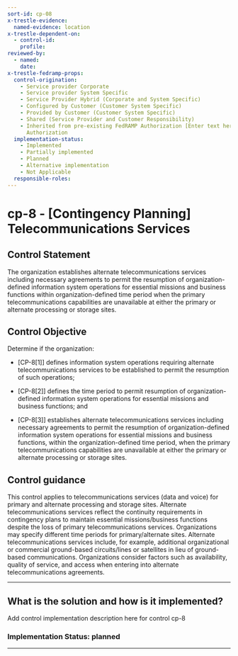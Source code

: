 ```yaml
---
sort-id: cp-08
x-trestle-evidence:
  named-evidence: location
x-trestle-dependent-on:
  - control-id:
    profile:
reviewed-by:
  - named:
    date:
x-trestle-fedramp-props:
  control-origination:
    - Service provider Corporate
    - Service provider System Specific
    - Service Provider Hybrid (Corporate and System Specific)
    - Configured by Customer (Customer System Specific)
    - Provided by Customer (Customer System Specific)
    - Shared (Service Provider and Customer Responsibility)
    - Inherited from pre-existing FedRAMP Authorization [Enter text here], Date of
      Authorization
  implementation-status:
    - Implemented
    - Partially implemented
    - Planned
    - Alternative implementation
    - Not Applicable
  responsible-roles:
---
```


# cp-8 - \[Contingency Planning\] Telecommunications Services

## Control Statement

The organization establishes alternate telecommunications services including necessary agreements to permit the resumption of organization-defined information system operations for essential missions and business functions within organization-defined time period when the primary telecommunications capabilities are unavailable at either the primary or alternate processing or storage sites.

## Control Objective

Determine if the organization:

- \[CP-8[1]\] defines information system operations requiring alternate telecommunications services to be established to permit the resumption of such operations;

- \[CP-8[2]\] defines the time period to permit resumption of organization-defined information system operations for essential missions and business functions; and

- \[CP-8[3]\] establishes alternate telecommunications services including necessary agreements to permit the resumption of organization-defined information system operations for essential missions and business functions, within the organization-defined time period, when the primary telecommunications capabilities are unavailable at either the primary or alternate processing or storage sites.

## Control guidance

This control applies to telecommunications services (data and voice) for primary and alternate processing and storage sites. Alternate telecommunications services reflect the continuity requirements in contingency plans to maintain essential missions/business functions despite the loss of primary telecommunications services. Organizations may specify different time periods for primary/alternate sites. Alternate telecommunications services include, for example, additional organizational or commercial ground-based circuits/lines or satellites in lieu of ground-based communications. Organizations consider factors such as availability, quality of service, and access when entering into alternate telecommunications agreements.

______________________________________________________________________

## What is the solution and how is it implemented?

Add control implementation description here for control cp-8

### Implementation Status: planned

______________________________________________________________________
